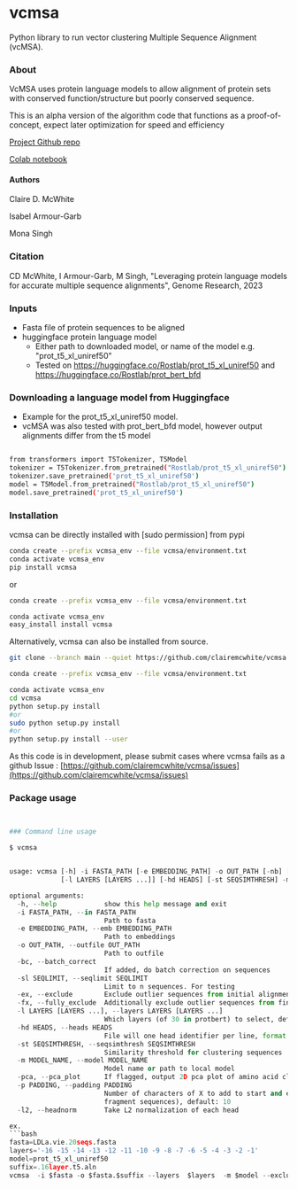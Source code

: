 vcmsa
=========
Python library to run vector clustering Multiple Sequence Alignment (vcMSA). 

### About

VcMSA uses protein language models to allow alignment of protein sets with conserved function/structure but poorly conserved sequence.

This is an alpha version of the algorithm code that functions as a proof-of-concept, expect later optimization for speed and efficiency


[Project Github repo](https://github.com/clairemcwhite/vcmsa)

[Colab notebook](https://colab.research.google.com/drive/1h8WcsMzi8pYr-O3jW03knt7ePcv22o-F?authuser=1#scrollTo=oVkGfduwiAkw)

#### Authors
Claire D. McWhite

Isabel Armour-Garb

Mona Singh

### Citation

CD McWhite, I Armour-Garb, M Singh, "Leveraging protein language models for accurate multiple sequence alignments", Genome Research, 2023

### Inputs

 - Fasta file of protein sequences to be aligned
 - huggingface protein language model
     - Either path to downloaded model, or name of the model e.g. "prot_t5_xl_uniref50"
     - Tested on https://huggingface.co/Rostlab/prot_t5_xl_uniref50 and https://huggingface.co/Rostlab/prot_bert_bfd

### Downloading a language model from Huggingface

- Example for the prot_t5_xl_uniref50 model.
- vcMSA was also tested with prot_bert_bfd model, however output alignments differ from the t5 model

```bash

from transformers import T5Tokenizer, T5Model
tokenizer = T5Tokenizer.from_pretrained("Rostlab/prot_t5_xl_uniref50")
tokenizer.save_pretrained('prot_t5_xl_uniref50')
model = T5Model.from_pretrained("Rostlab/prot_t5_xl_uniref50")
model.save_pretrained('prot_t5_xl_uniref50')
```



### Installation
vcmsa can be directly installed with [sudo permission] from pypi

```bash
conda create --prefix vcmsa_env --file vcmsa/environment.txt
conda activate vcmsa_env
pip install vcmsa 
```

or 

```bash
conda create --prefix vcmsa_env --file vcmsa/environment.txt 

conda activate vcmsa_env
easy_install install vcmsa
```
Alternatively, vcmsa can also be installed from source. 

```bash
git clone --branch main --quiet https://github.com/clairemcwhite/vcmsa.git

conda create --prefix vcmsa_env --file vcmsa/environment.txt

conda activate vcmsa_env
cd vcmsa
python setup.py install
#or 
sudo python setup.py install
#or 
python setup.py install --user   
```

As this code is in development, please submit cases where vcmsa fails as a github Issue : [https://github.com/clairemcwhite/vcmsa/issues](https://github.com/clairemcwhite/vcmsa/issues)


### Package usage

```python


### Command line usage

$ vcmsa  


usage: vcmsa [-h] -i FASTA_PATH [-e EMBEDDING_PATH] -o OUT_PATH [-nb] [-sl SEQLIMIT] [-ex] [-fx]
             [-l LAYERS [LAYERS ...]] [-hd HEADS] [-st SEQSIMTHRESH] -m MODEL_NAME [-pca] [-p PADDING] [-l2]

optional arguments:
  -h, --help            show this help message and exit
  -i FASTA_PATH, --in FASTA_PATH
                        Path to fasta
  -e EMBEDDING_PATH, --emb EMBEDDING_PATH
                        Path to embeddings
  -o OUT_PATH, --outfile OUT_PATH
                        Path to outfile
  -bc, --batch_correct
                        If added, do batch correction on sequences
  -sl SEQLIMIT, --seqlimit SEQLIMIT
                        Limit to n sequences. For testing
  -ex, --exclude        Exclude outlier sequences from initial alignment process
  -fx, --fully_exclude  Additionally exclude outlier sequences from final alignment
  -l LAYERS [LAYERS ...], --layers LAYERS [LAYERS ...]
                        Which layers (of 30 in protbert) to select, default = '-16 -15 -14 -13 -12 -11 -10 -9 -8 -7 -6 -5 -4 -3 -2 -1'
  -hd HEADS, --heads HEADS
                        File will one head identifier per line, format layer1_head3
  -st SEQSIMTHRESH, --seqsimthresh SEQSIMTHRESH
                        Similarity threshold for clustering sequences
  -m MODEL_NAME, --model MODEL_NAME
                        Model name or path to local model
  -pca, --pca_plot      If flagged, output 2D pca plot of amino acid clusters
  -p PADDING, --padding PADDING
                        Number of characters of X to add to start and end of sequence (can be important for
                        fragment sequences), default: 10
  -l2, --headnorm       Take L2 normalization of each head

ex.
```bash
fasta=LDLa.vie.20seqs.fasta
layers='-16 -15 -14 -13 -12 -11 -10 -9 -8 -7 -6 -5 -4 -3 -2 -1'
model=prot_t5_xl_uniref50
suffix=.16layer.t5.aln
vcmsa  -i $fasta -o $fasta.$suffix --layers  $layers  -m $model --exclude --pca_plot


```






